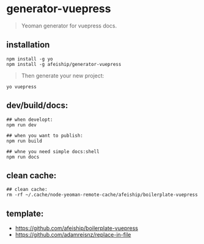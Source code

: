 # generator-vuepress

> Yeoman generator for vuepress docs.

## installation

```shell
npm install -g yo
npm install -g afeiship/generator-vuepress
```

> Then generate your new project:

```shell
yo vuepress
```

## dev/build/docs:

```shell
## when developt:
npm run dev

## when you want to publish:
npm run build

## whne you need simple docs:shell
npm run docs
```

## clean cache:

```shell
## clean cache:
rm -rf ~/.cache/node-yeoman-remote-cache/afeiship/boilerplate-vuepress
```

## template:

- https://github.com/afeiship/boilerplate-vuepress
- https://github.com/adamreisnz/replace-in-file
